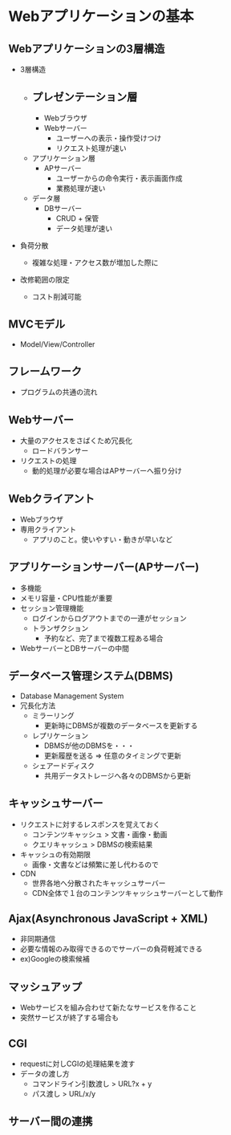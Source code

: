 # Webアプリケーションの基本
## Webアプリケーションの3層構造
- 3層構造
  - プレゼンテーション層
    - 
    - Webブラウザ
    - Webサーバー
      - ユーザーへの表示・操作受けつけ
      - リクエスト処理が速い
  - アプリケーション層
    - APサーバー
      - ユーザーからの命令実行・表示画面作成
      - 業務処理が速い
  - データ層
    - DBサーバー
      - CRUD + 保管
      - データ処理が速い

- 負荷分散
  - 複雑な処理・アクセス数が増加した際に
- 改修範囲の限定
  - コスト削減可能

## MVCモデル
- Model/View/Controller

## フレームワーク
- プログラムの共通の流れ

## Webサーバー
- 大量のアクセスをさばくため冗長化
  - ロードバランサー
- リクエストの処理
  - 動的処理が必要な場合はAPサーバーへ振り分け

## Webクライアント
- Webブラウザ
- 専用クライアント
  - アプリのこと。使いやすい・動きが早いなど

## アプリケーションサーバー(APサーバー)
- 多機能
- メモリ容量・CPU性能が重要
- セッション管理機能
  - ログインからログアウトまでの一連がセッション
  - トランザクション
    - 予約など、完了まで複数工程ある場合
- WebサーバーとDBサーバーの中間

## データベース管理システム(DBMS)
- Database Management System
- 冗長化方法
  - ミラーリング
    - 更新時にDBMSが複数のデータベースを更新する
  - レプリケーション
    - DBMSが他のDBMSを・・・
    - 更新履歴を送る => 任意のタイミングで更新
  - シェアードディスク
    - 共用データストレージへ各々のDBMSから更新

## キャッシュサーバー
- リクエストに対するレスポンスを覚えておく
  - コンテンツキャッシュ > 文書・画像・動画
  - クエリキャッシュ > DBMSの検索結果
- キャッシュの有効期限
  - 画像・文書などは頻繁に差し代わるので
- CDN
  - 世界各地へ分散されたキャッシュサーバー
  - CDN全体で１台のコンテンツキャッシュサーバーとして動作

## Ajax(Asynchronous JavaScript + XML)
- 非同期通信
- 必要な情報のみ取得できるのでサーバーの負荷軽減できる
- ex)Googleの検索候補

## マッシュアップ
- Webサービスを組み合わせて新たなサービスを作ること
- 突然サービスが終了する場合も

## CGI
- requestに対しCGIの処理結果を渡す
- データの渡し方
    - コマンドライン引数渡し > URL?x + y
    - パス渡し > URL/x/y

## サーバー間の連携
    

